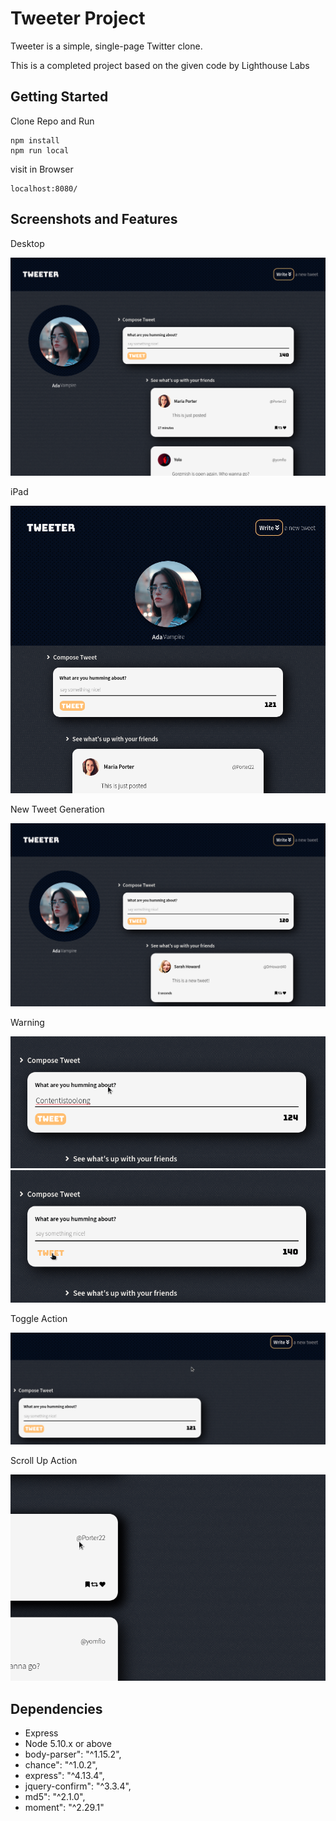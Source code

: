 # Tweeter Project

Tweeter is a simple, single-page Twitter clone.

This is a completed project based on the given code by Lighthouse Labs

## Getting Started

Clone Repo and Run

```
npm install
npm run local
```

visit in Browser

```
localhost:8080/
```

## Screenshots and Features

Desktop

![Desktop](./screenshots/desktop.png)

iPad

![iPad](./screenshots/ipad.png)

New Tweet Generation

![New Tweet Generation](./screenshots/newTweet.png)

Warning

![Too Long](./screenshots/warningContentTooLong.gif)
![No Content](./screenshots/warningNoContent.gif)

Toggle Action

![Toggle Action](./screenshots/toggleAction.gif)

Scroll Up Action

![Scroll Up Action](./screenshots/scrollupAction.gif)

## Dependencies

- Express
- Node 5.10.x or above
- body-parser": "^1.15.2",
- chance": "^1.0.2",
- express": "^4.13.4",
- jquery-confirm": "^3.3.4",
- md5": "^2.1.0",
- moment": "^2.29.1"
